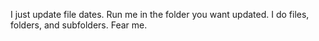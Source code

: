 I just update file dates.
Run me in the folder you want updated.
I do files, folders, and subfolders.
Fear me.